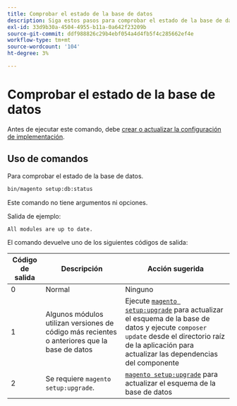 ```yaml
---
title: Comprobar el estado de la base de datos
description: Siga estos pasos para comprobar el estado de la base de datos de Adobe Commerce.
exl-id: 33d9b30a-4504-4955-b11a-0a642f23209b
source-git-commit: ddf988826c29b4ebf054a4d4fb5f4c285662ef4e
workflow-type: tm+mt
source-wordcount: '104'
ht-degree: 3%

---
```


# Comprobar el estado de la base de datos

Antes de ejecutar este comando, debe [crear o actualizar la configuración de implementación](deployment.md).

## Uso de comandos

Para comprobar el estado de la base de datos.

```bash
bin/magento setup:db:status
```

Este comando no tiene argumentos ni opciones.

Salida de ejemplo:

```terminal
All modules are up to date.
```

El comando devuelve uno de los siguientes códigos de salida:

| Código de salida | Descripción | Acción sugerida |
|--------------|--------------|---------------|
| 0 | Normal | Ninguno |
| 1 | Algunos módulos utilizan versiones de código más recientes o anteriores que la base de datos | Ejecute [`magento setup:upgrade`](database-upgrade.md) para actualizar el esquema de la base de datos y ejecute `composer update` desde el directorio raíz de la aplicación para actualizar las dependencias del componente |
| 2 | Se requiere `magento setup:upgrade`. | [`magento setup:upgrade`](database-upgrade.md) para actualizar el esquema de la base de datos |
